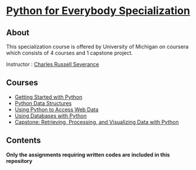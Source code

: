 # [Python for Everybody Specialization](https://www.coursera.org/specializations/python)

## **About**
This specialization course is offered by University of Michigan on coursera which consists of 4 courses and 1 capstone project.

Instructor : [Charles Russell Severance](http://www.dr-chuck.com/)

## **Courses**
- <a href="https://www.coursera.org/learn/python">Getting Started with Python</a><br />
- <a href="https://www.coursera.org/learn/python-data">Python Data Structures</a><br />
- <a href="https://www.coursera.org/learn/python-network-data">Using Python to Access Web Data</a><br />
- <a href="https://www.coursera.org/learn/python-databases">Using Databases with Python</a>
- <a href="https://www.coursera.org/learn/python-data-visualization">Capstone: Retrieving, Processing, and Visualizing Data with Python</a>

## Contents

**Only the assignments requiring written codes are included in this repository**
